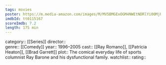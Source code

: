 ```yaml
---
tags: movies
poster: https://m.media-amazon.com/images/M/MV5BMGExOGM4NWEtNDRlYi00MjU4LTk3NzQtOTllYzgxOGYyNWUwXkEyXkFqcGdeQXVyMzU3MTc5OTE@._V1_SX300.jpg
imdbId: tt0115167
scoreImdb: 7.2
length: 17S min
---
```


category:: [[Series]]
director::  
genre:: [[Comedy]]
year:: 1996–2005
cast:: [[Ray Romano]], [[Patricia Heaton]], [[Brad Garrett]]
plot:: The comical everyday life of sports columnist Ray Barone and his dysfunctional family.
watchlist::
rating::
